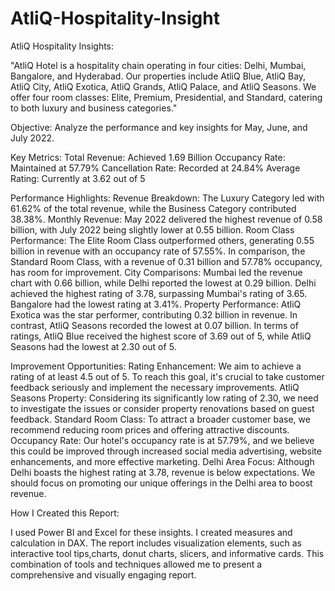 # AtliQ-Hospitality-Insight
AtliQ Hospitality Insights:

"AtliQ Hotel is a hospitality chain operating in four cities: Delhi, Mumbai, Bangalore, and Hyderabad. Our properties include AtliQ Blue, AtliQ Bay, AtliQ City, AtliQ Exotica, AtliQ Grands, AtliQ Palace, and AtliQ Seasons. We offer four room classes: Elite, Premium, Presidential, and Standard, catering to both luxury and business categories."

Objective: Analyze the performance and key insights for May, June, and July 2022.

Key Metrics:
Total Revenue: Achieved 1.69 Billion
Occupancy Rate: Maintained at 57.79%
Cancellation Rate: Recorded at 24.84%
Average Rating: Currently at 3.62 out of 5

Performance Highlights:
Revenue Breakdown: The Luxury Category led with 61.62% of the total revenue, while the Business Category contributed 38.38%.
Monthly Revenue: May 2022 delivered the highest revenue of 0.58 billion, with July 2022 being slightly lower at 0.55 billion.
Room Class Performance: The Elite Room Class outperformed others, generating 0.55 billion in revenue with an occupancy rate of 57.55%. In comparison, the Standard Room Class, with a revenue of 0.31 billion and 57.78% occupancy, has room for improvement.
City Comparisons: Mumbai led the revenue chart with 0.66 billion, while Delhi reported the lowest at 0.29 billion. Delhi achieved the highest rating of 3.78, surpassing Mumbai's rating of 3.65. Bangalore had the lowest rating at 3.41%.
Property Performance: AtliQ Exotica was the star performer, contributing 0.32 billion in revenue. In contrast, AtliQ Seasons recorded the lowest at 0.07 billion. In terms of ratings, AtliQ Blue received the highest score of 3.69 out of 5, while AtliQ Seasons had the lowest at 2.30 out of 5.

Improvement Opportunities:
Rating Enhancement: We aim to achieve a rating of at least 4.5 out of 5. To reach this goal, it's crucial to take customer feedback seriously and implement the necessary improvements.
AtliQ Seasons Property: Considering its significantly low rating of 2.30, we need to investigate the issues or consider property renovations based on guest feedback.
Standard Room Class: To attract a broader customer base, we recommend reducing room prices and offering attractive discounts.
Occupancy Rate: Our hotel's occupancy rate is at 57.79%, and we believe this could be improved through increased social media advertising, website enhancements, and more effective marketing.
Delhi Area Focus: Although Delhi boasts the highest rating at 3.78, revenue is below expectations. We should focus on promoting our unique offerings in the Delhi area to boost revenue.

How I Created this Report:

I used Power BI and Excel for these insights. I created measures and calculation in DAX. The report includes visualization elements, such as interactive tool tips,charts, donut charts, slicers, and informative cards. This combination of tools and techniques allowed me to present a comprehensive and visually engaging report.
